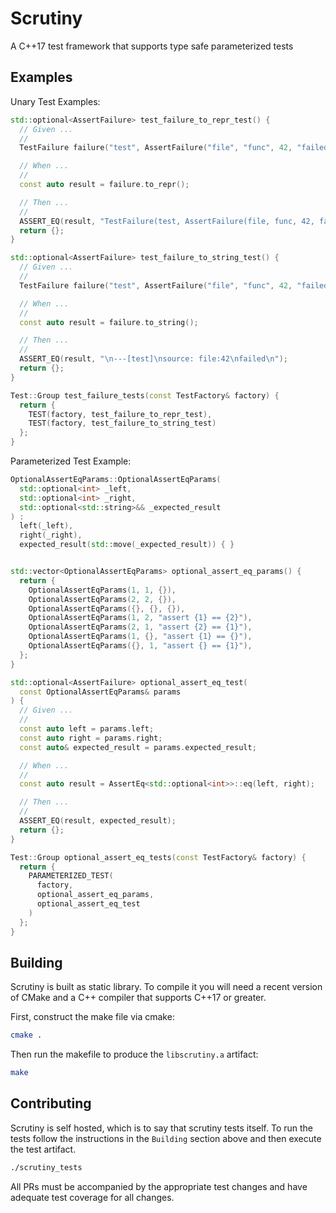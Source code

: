 # Scrutiny

A C++17 test framework that supports type safe parameterized tests

## Examples

Unary Test Examples:
```c++
std::optional<AssertFailure> test_failure_to_repr_test() {
  // Given ...
  //
  TestFailure failure("test", AssertFailure("file", "func", 42, "failed"));

  // When ...
  //
  const auto result = failure.to_repr();

  // Then ...
  //
  ASSERT_EQ(result, "TestFailure(test, AssertFailure(file, func, 42, failed))");
  return {};
}

std::optional<AssertFailure> test_failure_to_string_test() {
  // Given ...
  //
  TestFailure failure("test", AssertFailure("file", "func", 42, "failed"));

  // When ...
  //
  const auto result = failure.to_string();

  // Then ...
  //
  ASSERT_EQ(result, "\n---[test]\nsource: file:42\nfailed\n");
  return {};
}

Test::Group test_failure_tests(const TestFactory& factory) {
  return {
    TEST(factory, test_failure_to_repr_test),
    TEST(factory, test_failure_to_string_test)
  };
}

```

Parameterized Test Example:
```c++
OptionalAssertEqParams::OptionalAssertEqParams(
  std::optional<int> _left,
  std::optional<int> _right,
  std::optional<std::string>&& _expected_result
) :
  left(_left),
  right(_right),
  expected_result(std::move(_expected_result)) { }


std::vector<OptionalAssertEqParams> optional_assert_eq_params() {
  return {
    OptionalAssertEqParams(1, 1, {}),
    OptionalAssertEqParams(2, 2, {}),
    OptionalAssertEqParams({}, {}, {}),
    OptionalAssertEqParams(1, 2, "assert {1} == {2}"),
    OptionalAssertEqParams(2, 1, "assert {2} == {1}"),
    OptionalAssertEqParams(1, {}, "assert {1} == {}"),
    OptionalAssertEqParams({}, 1, "assert {} == {1}"),
  };
}

std::optional<AssertFailure> optional_assert_eq_test(
  const OptionalAssertEqParams& params
) {
  // Given ...
  //
  const auto left = params.left;
  const auto right = params.right;
  const auto& expected_result = params.expected_result;

  // When ...
  //
  const auto result = AssertEq<std::optional<int>>::eq(left, right);

  // Then ...
  //
  ASSERT_EQ(result, expected_result);
  return {};
}

Test::Group optional_assert_eq_tests(const TestFactory& factory) {
  return {
    PARAMETERIZED_TEST(
      factory,
      optional_assert_eq_params,
      optional_assert_eq_test
    )
  };
}
```

## Building

Scrutiny is built as static library. To compile it you will need a recent
version of CMake and a C++ compiler that supports C++17 or greater.

First, construct the make file via cmake:
```bash
cmake .
```

Then run the makefile to produce the `libscrutiny.a` artifact:
```bash
make
```

## Contributing

Scrutiny is self hosted, which is to say that scrutiny tests itself. To run
the tests follow the instructions in the `Building` section above and then
execute the test artifact.

```bash
./scrutiny_tests
```

All PRs must be accompanied by the appropriate test changes and have adequate 
test coverage for all changes.